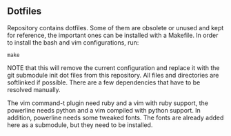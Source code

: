 Dotfiles
--------

Repository contains dotfiles. Some of them are obsolete or unused and kept for
reference, the important ones can be installed with a Makefile. In order to
install the bash and vim configurations, run:
	
	make

NOTE that this will remove the current configuration and replace it with the
git submodule init dot files from this repository. All files and directories are
softlinked if possible. There are a few dependencies that have to be resolved
manually.

The vim command-t plugin need ruby and a vim with ruby support, the powerline
needs python and a vim compiled with python support. In addition, powerline
needs some tweaked fonts. The fonts are already added here as a submodule, but
they need to be installed.
